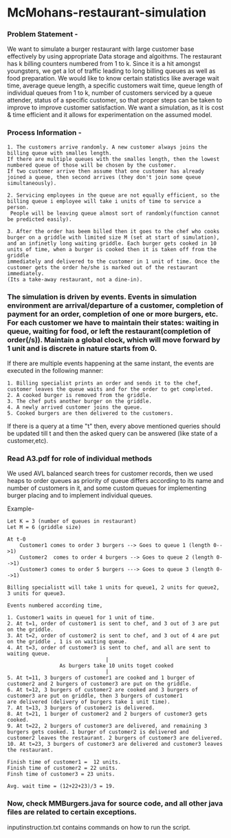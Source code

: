 # McMohans-restaurant-simulation

### Problem Statement - 

We want to simulate a burger restaurant with large customer base effectively by using appropriate Data storage and algoithms. The restaurant has k billing counters numbered from 1 
to k. Since it is a hit amongst youngsters, we get a lot of traffic leading to long billing queues as well as food preparation. We would like to know certain statistics like
average wait time, average queue length, a specific customers wait time, queue length of individual queues from 1 to k, number of customers serviced by a queue attender, status of
a specific customer, so that proper steps can be taken to improve to improve customer satisfaction. We want a simulation, as it is cost & time efficient and it allows for experimentation on the assumed model.

### Process Information - 

    1. The customers arrive randomly. A new customer always joins the billing queue with smalles length. 
    If there are multiple queues with the smalles length, then the lowest numbered queue of those will be chosen by the customer. 
    If two customer arrive then assume that one customer has already joined a queue, then second arrives (they don't join some queue simultaneously). 

    2. Servicing employees in the queue are not equally efficient, so the billing queue i employee will take i units of time to service a person.
     People will be leaving queue almost sort of randomly(function cannot be predicted easily). 
     
    3. After the order has beem billed then it goes to the chef who cooks burger on a griddle with limited size M (set at start of simulation),
    and an infinetly long waiting griddle. Each burger gets cooked in 10 units of time, when a burger is cooked then it is taken off from the griddle
    immediately and delivered to the customer in 1 unit of time. Once the customer gets the order he/she is marked out of the restaurant immediately.
    (Its a take-away restaurant, not a dine-in). 
    
### The simulation is driven by events. Events in simulation environment are arrival/departure of a customer, completion of payment for an order, completion of one or more burgers, etc. For each customer we have to maintain their states: waiting in queue, waiting for food, or left the restaurant(completion of order(/s)). Maintain a global clock, which will move forward by 1 unit and is discrete in nature starts from 0.

If there are multiple events happening at the same instant, the events are executed in the following manner:

    1. Billing specialist prints an order and sends it to the chef, customer leaves the queue waits and for the order to get completed. 
    2. A cooked burger is removed from the griddle.
    3. The chef puts another burger on the griddle.
    4. A newly arrived customer joins the queue.
    5. Cooked burgers are then delivered to the customers.
    
If there is a query at a time "t" then, every above mentioned queries should be updated till t and then the asked query can be answered (like state of a customer,etc).

### Read A3.pdf for role of individual methods

We used AVL balanced search trees for customer records, then we used heaps to order queues as priority of queue differs according to its name and number of customers in it, and some custom queues for implementing burger placing and to implement individual queues.

Example-
    
    Let K = 3 (number of queues in restaurant)
    Let M = 6 (griddle size)
    
    At t-0
        Customer1 comes to order 3 burgers --> Goes to queue 1 (length 0-->1)
        Customer2  comes to order 4 burgers --> Goes to queue 2 (length 0-->1)
        Customer3 comes to order 5 burgers ---> Goes to queue 3 (length 0-->1)
    
    Billing specialistt will take 1 units for queue1, 2 units for queue2, 3 units for queue3. 
    
    Events numbered according time,
    
    1. Customer1 waits in queue1 for 1 unit of time.
    2. At t=1, order of customer1 is sent to chef, and 3 out of 3 are put on the griddle.
    3. At t=2, order of customer2 is sent to chef, and 3 out of 4 are put on the griddle , 1 is on waiting queue.
    4. At t=3, order of customer3 is sent to chef, and all are sent to waiting queue.
                                    |
                     As burgers take 10 units toget cooked
                                    |         
    5. At t=11, 3 burgers of customer1 are cooked and 1 burger of customer2 and 2 burgers of customer3 are put on the griddle.
    6. At t=12, 3 burgers of customer2 are cooked and 3 burgers of customer3 are put on griddle, then 3 burgers of customer1 
    are delivered (delivery of burgers take 1 unit time).
    7. At t=13, 3 burgers of customer2 is delivered.
    8. At t=21, 1 burger of customer2 and 2 burgers of customer3 gets cooked.
    9. At t=22, 2 burgers of customer3 are delivered, and remaining 3 burgers gets cooked. 1 burger of customer2 is delivered and 
    customer2 leaves the restaurant. 2 burgers of customer3 are delivered.
    10. At t=23, 3 burgers of customer3 are delivered and customer3 leaves the restaurant.
    
    Finish time of customer1 =  12 units.
    Finish time of customer2 = 22 units.
    Finsh time of customer3 = 23 units.
    
    Avg. wait time = (12+22+23)/3 = 19.
    
### Now, check  MMBurgers.java for source code, and all other java files are related to certain exceptions. 
inputinstruction.txt contains commands on how to run the script.
